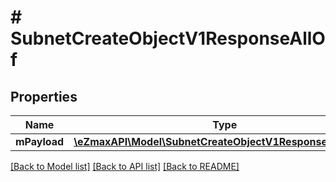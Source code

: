 # # SubnetCreateObjectV1ResponseAllOf

## Properties

Name | Type | Description | Notes
------------ | ------------- | ------------- | -------------
**mPayload** | [**\eZmaxAPI\Model\SubnetCreateObjectV1ResponseMPayload**](SubnetCreateObjectV1ResponseMPayload.md) |  |

[[Back to Model list]](../../README.md#models) [[Back to API list]](../../README.md#endpoints) [[Back to README]](../../README.md)
